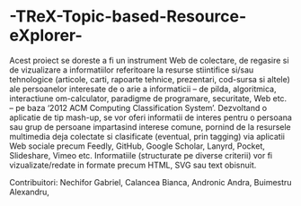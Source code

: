 # -TReX-Topic-based-Resource-eXplorer-
Acest proiect se doreste a fi un instrument Web de colectare, de regasire si de vizualizare a informatiilor referitoare la resurse stiintifice si/sau tehnologice (articole, carti, rapoarte tehnice, prezentari, cod-sursa si altele) ale persoanelor interesate de o arie a informaticii – de pilda, algoritmica, interactiune om-calculator, paradigme de programare, securitate, Web etc. – pe baza ‘2012 ACM Computing Classification System’. Dezvoltand o aplicatie de tip mash-up, se vor oferi informatii de interes pentru o persoana sau grup de persoane impartasind interese comune, pornind de la resursele multimedia deja colectate si clasificate (eventual, prin tagging) via aplicatii Web sociale precum Feedly, GitHub, Google Scholar, Lanyrd, Pocket, Slideshare, Vimeo etc. Informatiile (structurate pe diverse criterii) vor fi vizualizate/redate in formate precum HTML, SVG sau text obisnuit. 

Contribuitori: Nechifor Gabriel,
               Calancea Bianca,
               Andronic Andra,
               Buimestru Alexandru,
